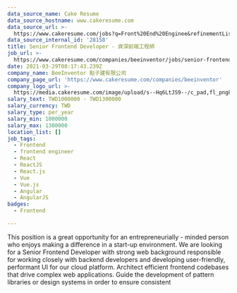 ```yaml
---
data_source_name: Cake Resume
data_source_hostname: www.cakeresume.com
data_source_url: >-
  https://www.cakeresume.com/jobs?q=Front%20End%20Enginee&refinementList%5Blang_name%5D%5B0%5D=English&refinementList%5Bsalary_type%5D=per_year&range%5Bsalary_range%5D%5Bmin%5D=1000000
data_source_internal_id: '28158'
title: Senior Frontend Developer - 資深前端工程師
job_url: >-
  https://www.cakeresume.com/companies/beeinventor/jobs/senior-frontend-developer-961891
date: 2021-03-29T08:17:43.239Z
company_name: BeeInventor 點子建有限公司
company_page_url: 'https://www.cakeresume.com/companies/beeinventor'
company_logo_url: >-
  https://media.cakeresume.com/image/upload/s--Hq6LtJS9--/c_pad,fl_png8,h_200,w_200/v1617001810/zwcozk4pcfpouwpubylt.png
salary_text: TWD1000000 - TWD1300000
salary_currency: TWD
salary_type: per_year
salary_min: 1000000
salary_max: 1300000
location_list: []
job_tags:
  - Frontend
  - frontend engineer
  - React
  - ReactJS
  - React.js
  - Vue
  - Vue.js
  - Angular
  - AngularJS
badges:
  - Frontend

---
```


This position is a great opportunity for an entrepreneurially - minded person who enjoys making a difference in a start-up environment. We are looking for a Senior Frontend Developer with strong web background responsible for working closely with backend developers and developing user-friendly, performant UI for our cloud platform. Architect efficient frontend codebases that drive complex web applications. Guide the development of pattern libraries or design systems in order to ensure consistent